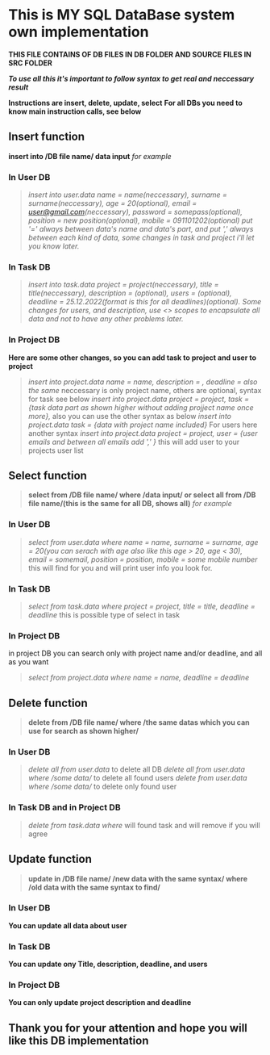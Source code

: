 # This is MY SQL DataBase system own implementation 


**THIS FILE CONTAINS OF DB FILES IN DB FOLDER AND SOURCE FILES IN SRC FOLDER**

***To use all this it's important to follow syntax to get real and neccessary result***

**Instructions are insert, delete, update, select**
**For all DBs you need to know main instruction calls, see below**
## Insert function
**insert into /DB file name/ data input** 
*for example*
### In User DB 
 >*insert into user.data name = name(neccessary), surname = surname(neccessary), age = 20(optional), email = user@gmail.com(neccessary), password = somepass(optional), position = new position(optional), mobile = 091101202(optional)
 put '=' always between data's name and data's part, and put ',' always between each kind of data, some changes in task and project i'll let you know later.*
 
### In Task DB 

  >*insert into task.data project = project(neccessary), title = title(neccessary), description = <some description>(optional), users = <some user email>
  (optional), deadline = 25.12.2022(format is this for all deadlines)(optional).
  Some changes for users, and description, use <> scopes to encapsulate all data and not to have any other problems later.*
  
### In Project DB
  **Here are some other changes, so you can add task to project and user to project**
 >*insert into project.data name = name, description = <the same syntax>, deadline = also the same*
 neccessary is only project name, others are optional,
 syntax for task see below
 >*insert into project.data project = project, task = {task data part as shown higher without adding projject name once more},* also you can use the other syntax as below
 >*insert into project.data task = {data with project name included}*
 For users here another syntax
 >*insert into project.data project = project, user = {user emails and between all emails add ',' }*
 this will add user to your projects user list
 
## Select function
 >**select from /DB file name/ where /data input/  or  select all from /DB file name/(this is the same for all DB, shows all)** 
*for example*
### In User DB 
 >*select from user.data where name = name, surname = surname, age = 20(you can serach with age also like this age > 20, age < 30), email = somemail, 
 position = position, mobile = some mobile number* this will find for you and will print user info you look for.
 
### In Task DB 
  >*select from task.data where project = project, title = title, deadline = deadline*
   this is possible type of select in task
### In Project DB
  in project DB you can search only with project name and/or deadline, and all as you want
  >*select from project.data where name = name, deadline = deadline*

## Delete function
>**delete from /DB file name/ where /the same datas which you can use for search as shown higher/**
### In User DB
>*delete all from user.data* to delete all DB
>*delete all from user.data where /some data/* to delete all found users
>*delete from user.data where /some data/* to delete only found user

### In Task DB and in Project DB
>*delete from task.data where* will found task and will remove if you will agree                                                                                                                                  
## Update function
>**update in /DB file name/ /new data with the same syntax/ where /old data with the same syntax to find/**

### In User DB
**You can update all data about user**
### In Task DB
**You can update ony Title, description, deadline, and users**
### In Project DB
**You can only update project description and deadline**
                                                                                                                                  
## Thank you for your attention and hope you will like this DB implementation

